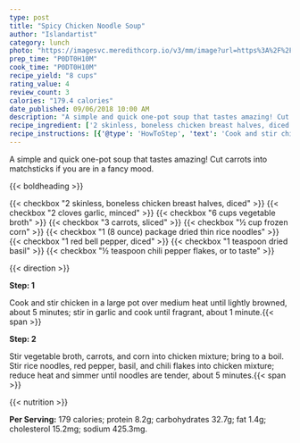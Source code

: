 ```yaml
---
type: post
title: "Spicy Chicken Noodle Soup"
author: "Islandartist"
category: lunch
photo: "https://imagesvc.meredithcorp.io/v3/mm/image?url=https%3A%2F%2Fimages.media-allrecipes.com%2Fuserphotos%2F2690401.jpg"
prep_time: "P0DT0H10M"
cook_time: "P0DT0H10M"
recipe_yield: "8 cups"
rating_value: 4
review_count: 3
calories: "179.4 calories"
date_published: 09/06/2018 10:00 AM
description: "A simple and quick one-pot soup that tastes amazing! Cut carrots into matchsticks if you are in a fancy mood."
recipe_ingredient: ['2 skinless, boneless chicken breast halves, diced', '2 cloves garlic, minced', '6 cups vegetable broth', '3 carrots, sliced', '½ cup frozen corn', '1 (8 ounce) package dried thin rice noodles', '1 red bell pepper, diced', '1 teaspoon dried basil', '½ teaspoon chili pepper flakes, or to taste']
recipe_instructions: [{'@type': 'HowToStep', 'text': 'Cook and stir chicken in a large pot over medium heat until lightly browned, about 5 minutes; stir in garlic and cook until fragrant, about 1 minute.\n'}, {'@type': 'HowToStep', 'text': 'Stir vegetable broth, carrots, and corn into chicken mixture; bring to a boil. Stir rice noodles, red pepper, basil, and chili flakes into chicken mixture; reduce heat and simmer until noodles are tender, about 5 minutes.\n'}]
---
```


A simple and quick one-pot soup that tastes amazing! Cut carrots into matchsticks if you are in a fancy mood. 

{{< boldheading >}}

{{< checkbox "2  skinless, boneless chicken breast halves, diced" >}}
{{< checkbox "2 cloves garlic, minced" >}}
{{< checkbox "6 cups vegetable broth" >}}
{{< checkbox "3  carrots, sliced" >}}
{{< checkbox "½ cup frozen corn" >}}
{{< checkbox "1 (8 ounce) package dried thin rice noodles" >}}
{{< checkbox "1  red bell pepper, diced" >}}
{{< checkbox "1 teaspoon dried basil" >}}
{{< checkbox "½ teaspoon chili pepper flakes, or to taste" >}}


{{< direction >}}

**Step: 1**

Cook and stir chicken in a large pot over medium heat until lightly browned, about 5 minutes; stir in garlic and cook until fragrant, about 1 minute.{{< span >}}

**Step: 2**

Stir vegetable broth, carrots, and corn into chicken mixture; bring to a boil. Stir rice noodles, red pepper, basil, and chili flakes into chicken mixture; reduce heat and simmer until noodles are tender, about 5 minutes.{{< span >}}

{{< nutrition >}}

**Per Serving:** 179 calories; protein 8.2g; carbohydrates 32.7g; fat 1.4g; cholesterol 15.2mg; sodium 425.3mg.
